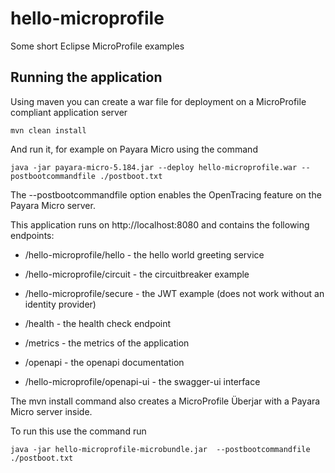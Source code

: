 # hello-microprofile
Some short Eclipse MicroProfile examples

## Running the application

Using maven you can create a war file for deployment on a MicroProfile compliant application server 
```
mvn clean install
```
And run it, for example on Payara Micro using the command 
```
java -jar payara-micro-5.184.jar --deploy hello-microprofile.war --postbootcommandfile ./postboot.txt
```
The --postbootcommandfile option enables the OpenTracing feature on the Payara Micro server.

This application runs on http://localhost:8080 and contains the following endpoints:
* /hello-microprofile/hello - the hello world greeting service
* /hello-microprofile/circuit - the circuitbreaker example
* /hello-microprofile/secure - the JWT example (does not work without an identity provider)


* /health - the health check endpoint
* /metrics - the metrics of the application
* /openapi - the openapi documentation
* /hello-microprofile/openapi-ui - the swagger-ui interface

The mvn install command also creates a MicroProfile Überjar with a Payara Micro server inside.

To run this use the command run
```
java -jar hello-microprofile-microbundle.jar  --postbootcommandfile ./postboot.txt
```